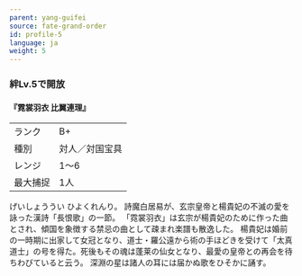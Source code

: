 ```yaml
---
parent: yang-guifei
source: fate-grand-order
id: profile-5
language: ja
weight: 5
---
```


### 絆Lv.5で開放

#### 『霓裳羽衣 比翼連理』

<table>
  <tr><td>ランク</td><td>B+</td></tr>
  <tr><td>種別</td><td>対人／対国宝具</td></tr>
  <tr><td>レンジ</td><td>1～6</td></tr>
  <tr><td>最大捕捉</td><td>1人</td></tr>
</table>

げいしょううい ひよくれんり。
詩魔白居易が、玄宗皇帝と楊貴妃の不滅の愛を詠った漢詩「長恨歌」の一節。
「霓裳羽衣」は玄宗が楊貴妃のために作った曲とされ、傾国を象徴する禁忌の曲として疎まれ楽譜も散逸した。
楊貴妃は婚前の一時期に出家して女冠となり、道士・羅公遠から術の手ほどきを受けて「太真道士」の号を得た。死後もその魂は蓬莱の仙女となり、最愛の皇帝との再会を待ちわびていると云う。
深淵の星は諸人の耳には届かぬ歌をひそかに誦す。
